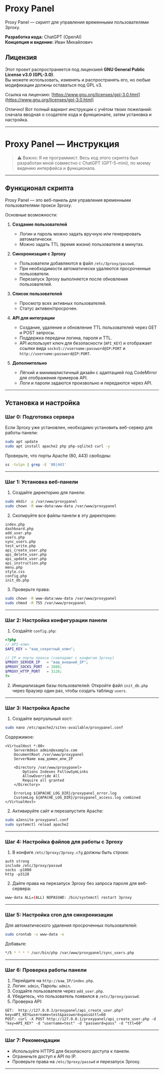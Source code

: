 # Proxy Panel

Proxy Panel — скрипт для управления временными пользователями 3proxy.

**Разработка кода:** ChatGPT (OpenAI)  
**Концепция и видение:** Иван Михайлович  

## Лицензия
Этот проект распространяется под лицензией **GNU General Public License v3.0 (GPL-3.0)**.  
Вы можете использовать, изменять и распространять его, но любые модификации должны оставаться под GPL v3.

Ссылка на лицензию: [https://www.gnu.org/licenses/gpl-3.0.html](https://www.gnu.org/licenses/gpl-3.0.html)

Отлично! Вот полный вариант инструкции с учётом твоих пожеланий: сначала вводная о создателе кода и функционале, затем установка и настройка.

---

# **Proxy Panel — Инструкция**

> ⚠️ Важно: Я не программист. Весь код этого скрипта был разработан мной совместно с ChatGPT (GPT-5-mini), по моему видению интерфейса и функционала.

---

## **Функционал скрипта**

Proxy Panel — это веб-панель для управления временными пользователями прокси 3proxy.

Основные возможности:

1. **Создание пользователей**

   * Логин и пароль можно задать вручную или генерировать автоматически.
   * Можно задать TTL (время жизни) пользователя в минутах.

2. **Синхронизация с 3proxy**

   * Пользователи добавляются в файл `/etc/3proxy/passwd`.
   * При необходимости автоматически удаляются просроченные пользователи.
   * Перезапуск 3proxy выполняется после обновления пользователей.

3. **Список пользователей**

   * Просмотр всех активных пользователей.
   * Статус активен/просрочен.

4. **API для интеграции**

   * Создание, удаление и обновление TTL пользователей через GET и POST запросы.
   * Поддержка передачи логина, пароля и TTL.
   * API использует ключ для безопасности (`API_KEY`) и отображает ссылки вида `socks5://username:password@IP:PORT` и `http://username:password@IP:PORT`.

5. **Дополнительно**

   * Лёгкий и минималистичный дизайн с адаптацией под CodeMirror для отображения примеров API.
   * Логи и пароли задаются произвольно и передаются через API.

---

## **Установка и настройка**

### **Шаг 0: Подготовка сервера**

Если 3proxy уже установлен, необходимо установить веб-сервер для работы панели:

```bash
sudo apt update
sudo apt install apache2 php php-sqlite3 curl -y
```

Проверьте, что порты Apache (80, 443) свободны:

```bash
ss -tulpn | grep -E '80|443'
```

---

### **Шаг 1: Установка веб-панели**

1. Создайте директорию для панели:

```bash
sudo mkdir -p /var/www/proxypanel
sudo chown -R www-data:www-data /var/www/proxypanel
```

2. Скопируйте все файлы панели в эту директорию:

```
index.php
dashboard.php
add_user.php
users.php
sync_users.php
test_write.php
api_create_user.php
api_delete_user.php
api_update_user.php
api_instruction.php
menu.php
style.css
config.php
init_db.php
```

3. Проверьте права:

```bash
sudo chown -R www-data:www-data /var/www/proxypanel
sudo chmod -R 755 /var/www/proxypanel
```

---

### **Шаг 2: Настройка конфигурации панели**

1. Создайте `config.php`:

```php
<?php
// API-ключ
$API_KEY = "ваш_секретный_ключ";

// IP и порты прокси (совпадают с конфигом 3proxy)
$PROXY_SERVER_IP   = "ваш_внешний_IP"; 
$PROXY_SOCKS_PORT  = 1080;
$PROXY_HTTP_PORT   = 3128;
?>
```

2. Инициализация базы пользователей:
   Откройте файл `init_db.php` через браузер один раз, чтобы создать таблицу `users`.

---

### **Шаг 3: Настройка Apache**

1. Создайте виртуальный хост:

```bash
sudo nano /etc/apache2/sites-available/proxypanel.conf
```

Содержимое:

```
<VirtualHost *:80>
    ServerAdmin admin@example.com
    DocumentRoot /var/www/proxypanel
    ServerName ваш_домен_или_IP

    <Directory /var/www/proxypanel>
        Options Indexes FollowSymLinks
        AllowOverride All
        Require all granted
    </Directory>

    ErrorLog ${APACHE_LOG_DIR}/proxypanel_error.log
    CustomLog ${APACHE_LOG_DIR}/proxypanel_access.log combined
</VirtualHost>
```

2. Активируйте сайт и перезапустите Apache:

```bash
sudo a2ensite proxypanel.conf
sudo systemctl reload apache2
```

---

### **Шаг 4: Настройка файлов для работы с 3proxy**

1. В конфиге `/etc/3proxy/3proxy.cfg` должны быть строки:

```
auth strong
include /etc/3proxy/passwd
socks -p1080
http -p3128
```

2. Дайте права на перезапуск 3proxy без запроса пароля для веб-сервера:

```bash
www-data ALL=(ALL) NOPASSWD: /bin/systemctl restart 3proxy
```

---

### **Шаг 5: Настройка cron для синхронизации**

Для автоматического удаления просроченных пользователей:

```bash
sudo crontab -u www-data -e
```

Добавьте:

```bash
*/5 * * * * /usr/bin/php /var/www/proxypanel/sync_users.php
```

---

### **Шаг 6: Проверка работы панели**

1. Перейдите на `http://ваш_IP/index.php`.
2. Логин: `admin`, Пароль: `admin`.
3. Создайте пользователя через `add_user.php`.
4. Убедитесь, что пользователь появился в `/etc/3proxy/passwd`.
5. Проверка API:

```
GET:  http://127.0.0.1/proxypanel/api_create_user.php?key=API_KEY&username=test&password=pass&ttl=60
POST: curl -X POST http://127.0.0.1/proxypanel/api_create_user.php -d "key=API_KEY" -d "username=test" -d "password=pass" -d "ttl=60"
```

---

### **Шаг 7: Рекомендации**

* Используйте HTTPS для безопасного доступа к панели.
* Ограничьте доступ к API по IP.
* Проверьте права на `/etc/3proxy/passwd` и перезапуск 3proxy.

---

